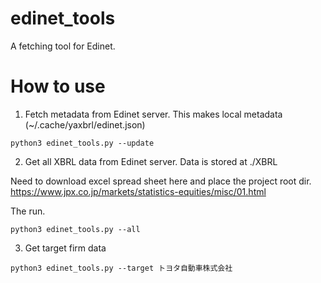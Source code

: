 # edinet_tools

A fetching tool for Edinet.

# How to use

1. Fetch metadata from Edinet server. This makes local metadata (~/.cache/yaxbrl/edinet.json)

```
python3 edinet_tools.py --update
```

2. Get all XBRL data from Edinet server. Data is stored at ./XBRL

Need to download excel spread sheet here and place the project root dir.
https://www.jpx.co.jp/markets/statistics-equities/misc/01.html

The run.
```
python3 edinet_tools.py --all
```

3. Get target firm data

```
python3 edinet_tools.py --target トヨタ自動車株式会社
```
